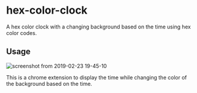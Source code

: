 # hex-color-clock
A hex color clock with a changing background based on the time using hex color codes.

## Usage

![screenshot from 2019-02-23 19-45-10](https://user-images.githubusercontent.com/18035227/53290400-ae00dd80-37a3-11e9-94f4-c933ae330771.png)

This is a chrome extension to display the time while changing the color of the background based on the time. 
